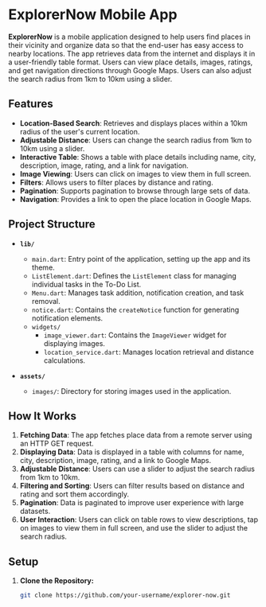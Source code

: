 # ExplorerNow Mobile App

**ExplorerNow** is a mobile application designed to help users find places in their vicinity and organize data so that the end-user has easy access to nearby locations. The app retrieves data from the internet and displays it in a user-friendly table format. Users can view place details, images, ratings, and get navigation directions through Google Maps. Users can also adjust the search radius from 1km to 10km using a slider.

## Features

- **Location-Based Search**: Retrieves and displays places within a 10km radius of the user's current location.
- **Adjustable Distance**: Users can change the search radius from 1km to 10km using a slider.
- **Interactive Table**: Shows a table with place details including name, city, description, image, rating, and a link for navigation.
- **Image Viewing**: Users can click on images to view them in full screen.
- **Filters**: Allows users to filter places by distance and rating.
- **Pagination**: Supports pagination to browse through large sets of data.
- **Navigation**: Provides a link to open the place location in Google Maps.

## Project Structure

- **`lib/`**
  - `main.dart`: Entry point of the application, setting up the app and its theme.
  - `ListElement.dart`: Defines the `ListElement` class for managing individual tasks in the To-Do List.
  - `Menu.dart`: Manages task addition, notification creation, and task removal.
  - `notice.dart`: Contains the `createNotice` function for generating notification elements.
  - `widgets/`
    - `image_viewer.dart`: Contains the `ImageViewer` widget for displaying images.
    - `location_service.dart`: Manages location retrieval and distance calculations.
  
- **`assets/`**
  - `images/`: Directory for storing images used in the application.

## How It Works

1. **Fetching Data**: The app fetches place data from a remote server using an HTTP GET request.
2. **Displaying Data**: Data is displayed in a table with columns for name, city, description, image, rating, and a link to Google Maps.
3. **Adjustable Distance**: Users can use a slider to adjust the search radius from 1km to 10km.
4. **Filtering and Sorting**: Users can filter results based on distance and rating and sort them accordingly.
5. **Pagination**: Data is paginated to improve user experience with large datasets.
6. **User Interaction**: Users can click on table rows to view descriptions, tap on images to view them in full screen, and use the slider to adjust the search radius.

## Setup

1. **Clone the Repository:**
   ```bash
   git clone https://github.com/your-username/explorer-now.git
